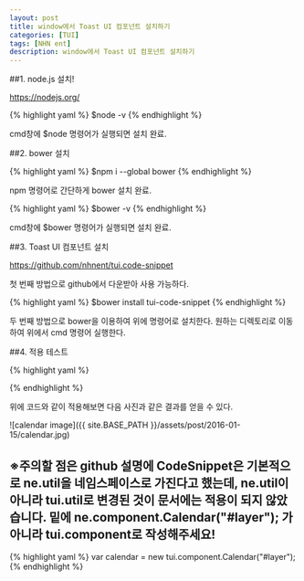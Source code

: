 ```yaml
---
layout: post
title: window에서 Toast UI 컴포넌트 설치하기
categories: [TUI]
tags: [NHN ent]
description: window에서 Toast UI 컴포넌트 설치하기
---
```



##1. node.js 설치!

https://nodejs.org/ 

{% highlight yaml %}
$node -v
{% endhighlight %}

cmd창에 $node 명령어가 실행되면 설치 완료.


##2. bower 설치

{% highlight yaml %}
$npm i --global bower
{% endhighlight %}

npm 명령어로 간단하게 bower 설치 완료.

{% highlight yaml %}
$bower -v
{% endhighlight %}

cmd창에 $bower 명령어가 실행되면 설치 완료.


##3. Toast UI 컴포넌트 설치

https://github.com/nhnent/tui.code-snippet

첫 번째 방법으로 github에서 다운받아 사용 가능하다.


{% highlight yaml %}
$bower install tui-code-snippet
{% endhighlight %}

두 번째 방법으로 bower을 이용하여 위에 명령어로 설치한다.
원하는 디렉토리로 이동하여 위에서 cmd 명령어 실행한다.


##4. 적용 테스트

{% highlight yaml %}
<!DOCTYPE html>
<html>
    <head>
        <meta charset="UTF-8"/>
        <script type="text/javascript" src="./js/jquery.min.js"></script>
        <script type="text/javascript" src="./js/code-snippet.js"></script>
        <script type="text/javascript" src="./js/calendar.min.js"></script>
    </head>
    <body>
    	<div id="layer"></div>
    </body>
    <script>
   	 	var calendar = new tui.component.Calendar("#layer");
	</script>
</html>
{% endhighlight %}


위에 코드와 같이 적용해보면 다음 사진과 같은 결과를 얻을 수 있다.

![calendar image]({{ site.BASE_PATH }}/assets/post/2016-01-15/calendar.jpg)

## ※주의할 점은 github 설명에 CodeSnippet은 기본적으로 ne.util을 네임스페이스로 가진다고 했는데, ne.util이 아니라 tui.util로 변경된 것이 문서에는 적용이 되지 않았습니다. 밑에 ne.component.Calendar("#layer"); 가 아니라 tui.component로 작성해주세요!

{% highlight yaml %}
var calendar = new tui.component.Calendar("#layer");
{% endhighlight %}
